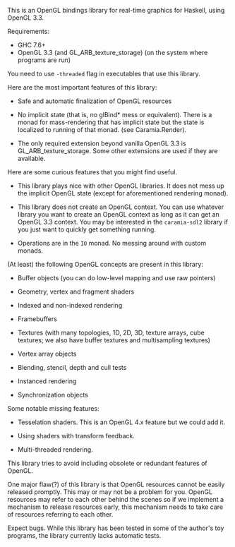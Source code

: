 This is an OpenGL bindings library for real-time graphics for Haskell, using
OpenGL 3.3.

Requirements:

  * GHC 7.6+
  * OpenGL 3.3 (and GL\_ARB\_texture\_storage) (on the system where programs are
    run)

You need to use `-threaded` flag in executables that use this library.

Here are the most important features of this library:

  * Safe and automatic finalization of OpenGL resources

  * No implicit state (that is, no glBind* mess or equivalent). There is a
    monad for mass-rendering that has implicit state but the state is localized
    to running of that monad. (see Caramia.Render).

  * The only required extension beyond vanilla OpenGL 3.3 is
    GL\_ARB\_texture\_storage. Some other extensions are used if they are
    available.

Here are some curious features that you might find useful.

  * This library plays nice with other OpenGL libraries. It does not mess up
    the implicit OpenGL state (except for aforementioned rendering monad).

  * This library does not create an OpenGL context. You can use whatever
    library you want to create an OpenGL context as long as it can get an
    OpenGL 3.3 context. You may be interested in the `caramia-sdl2` library if
    you just want to quickly get something running.

  * Operations are in the `IO` monad. No messing around with custom monads.

(At least) the following OpenGL concepts are present in this library:

  * Buffer objects (you can do low-level mapping and use raw pointers)

  * Geometry, vertex and fragment shaders

  * Indexed and non-indexed rendering

  * Framebuffers

  * Textures (with many topologies, 1D, 2D, 3D, texture arrays, cube textures;
    we also have buffer textures and multisampling textures)

  * Vertex array objects

  * Blending, stencil, depth and cull tests

  * Instanced rendering

  * Synchronization objects

Some notable missing features:

  * Tesselation shaders. This is an OpenGL 4.x feature but we could add it.

  * Using shaders with transform feedback.

  * Multi-threaded rendering.

This library tries to avoid including obsolete or redundant features of OpenGL.

One major flaw(?) of this library is that OpenGL resources cannot be easily
released promptly. This may or may not be a problem for you. OpenGL resources
may refer to each other behind the scenes so if we implement a mechanism to
release resources early, this mechanism needs to take care of resources
referring to each other.

Expect bugs. While this library has been tested in some of the author's toy
programs, the library currently lacks automatic tests.

